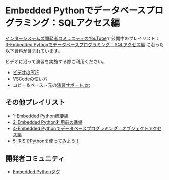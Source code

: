 # Embedded Pythonでデータベースプログラミング：SQLアクセス編

[インターシステムズ開発者コミュニティのYouTube](https://www.youtube.com/channel/UC-fNl739w4X0K6_vkcE76GQ)で公開中のプレイリスト：[3-Embedded Pythonでデータベースプログラミング：SQLアクセス編](https://www.youtube.com/playlist?list=PLzSN_5VbNaxDAPjSBe5F-uGbGkoJqcerL) に沿った以下資料が含まれています。

ビデオに沿って演習を実施する際ご利用ください。

- [ビデオのPDF](./EmbeddedPython-SQL編.pdf)
- [VSCodeの使い方](./VSCode-演習補足.pdf)
- コピー＆ペースト元の[演習サポート.txt](./演習サポート.txt)

## その他プレイリスト

- [1-Embedded Python概要編](https://www.youtube.com/playlist?list=PLzSN_5VbNaxBowDUZQfqL3bvaXpkCMPW2)
- [2-Embedded Python利用前の準備](https://www.youtube.com/playlist?list=PLzSN_5VbNaxCqdcK4yiFwzXe041RBtD6V)
- [4-Embedded Pythonでデータベースプログラミング：オブジェクトアクセス編](https://www.youtube.com/playlist?list=PLzSN_5VbNaxBnEb5rq-676b1l7Ym6INjL)
- [5-IRISでPythonを使ってみよう！](https://www.youtube.com/playlist?list=PLzSN_5VbNaxBLXlC9oCgwPtxBilT8tJ96)

## 開発者コミュニティ
- [Embedded Pythonタグ](https://jp.community.intersystems.com/tags/embedded-python)